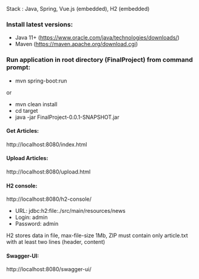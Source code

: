 Stack : Java, Spring, Vue.js (embedded), H2 (embedded)

### Install latest versions:
* Java 11+ (https://www.oracle.com/java/technologies/downloads/)
* Maven (https://maven.apache.org/download.cgi)

### Run application in root directory (FinalProject) from command prompt:

* mvn spring-boot:run

or

* mvn clean install
* cd target
* java -jar FinalProject-0.0.1-SNAPSHOT.jar

#### Get Articles:

http://localhost:8080/index.html

#### Upload Articles:

http://localhost:8080/upload.html

#### H2 console:

http://localhost:8080/h2-console/

* URL: jdbc:h2:file:./src/main/resources/news
* Login: admin
* Password: admin

H2 stores data in file, max-file-size 1Mb, 
ZIP must contain only article.txt with at least two lines (header, content)

#### Swagger-UI:

http://localhost:8080/swagger-ui/
